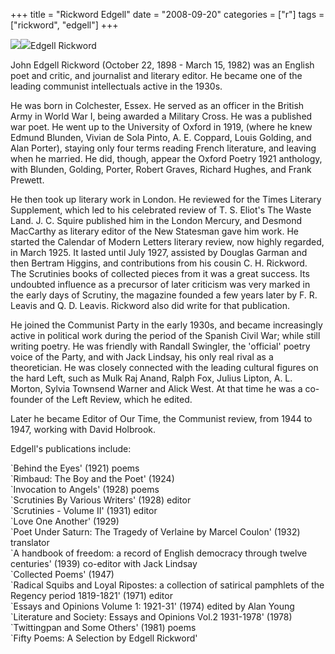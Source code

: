 +++
title = "Rickword Edgell"
date = "2008-09-20"
categories = ["r"]
tags = ["rickword", "edgell"]
+++

![](http://79.170.40.183/grahamstevenson.me.uk/images/stories/rickword.jpg)![](http://79.170.40.183/grahamstevenson.me.uk/images/stories/rickword(1).jpg)Edgell Rickword

John Edgell Rickword (October 22, 1898 - March 15, 1982) was an English poet and critic, and journalist and literary editor. He became one of the leading communist intellectuals active in the 1930s.

He was born in Colchester, Essex. He served as an officer in the British Army in World War I, being awarded a Military Cross. He was a published war poet. He went up to the University of Oxford in 1919, (where he knew Edmund Blunden, Vivian de Sola Pinto, A. E. Coppard, Louis Golding, and Alan Porter), staying only four terms reading French literature, and leaving when he married. He did, though, appear the Oxford Poetry 1921 anthology, with Blunden, Golding, Porter, Robert Graves, Richard Hughes, and Frank Prewett.

He then took up literary work in London. He reviewed for the Times Literary Supplement, which led to his celebrated review of T. S. Eliot's The Waste Land. J. C. Squire published him in the London Mercury, and Desmond MacCarthy as literary editor of the New Statesman gave him work. He started the Calendar of Modern Letters literary review, now highly regarded, in March 1925. It lasted until July 1927, assisted by Douglas Garman and then Bertram Higgins, and contributions from his cousin C. H. Rickword. The Scrutinies books of collected pieces from it was a great success. Its undoubted influence as a precursor of later criticism was very marked in the early days of Scrutiny, the magazine founded a few years later by F. R. Leavis and Q. D. Leavis. Rickword also did write for that publication.

He joined the Communist Party in the early 1930s, and became increasingly active in political work during the period of the Spanish Civil War; while still writing poetry. He was friendly with Randall Swingler, the 'official' poetry voice of the Party, and with Jack Lindsay, his only real rival as a theoretician. He was closely connected with the leading cultural figures on the hard Left, such as Mulk Raj Anand, Ralph Fox, Julius Lipton, A. L. Morton, Sylvia Townsend Warner and Alick West. At that time he was a co-founder of the Left Review, which he edited.

Later he became Editor of Our Time, the Communist review, from 1944 to 1947, working with David Holbrook.

Edgell's publications include:

\`Behind the Eyes' (1921) poems  
\`Rimbaud: The Boy and the Poet' (1924)  
\`Invocation to Angels' (1928) poems  
\`Scrutinies By Various Writers' (1928) editor  
\`Scrutinies - Volume II' (1931) editor  
\`Love One Another' (1929)  
\`Poet Under Saturn: The Tragedy of Verlaine by Marcel Coulon' (1932) translator  
\`A handbook of freedom: a record of English democracy through twelve centuries' (1939) co-editor with Jack Lindsay  
\`Collected Poems' (1947)  
\`Radical Squibs and Loyal Ripostes: a collection of satirical pamphlets of the Regency period 1819-1821' (1971) editor  
\`Essays and Opinions Volume 1: 1921-31' (1974) edited by Alan Young  
\`Literature and Society: Essays and Opinions Vol.2 1931-1978' (1978)  
\`Twittingpan and Some Others' (1981) poems  
\`Fifty Poems: A Selection by Edgell Rickword'
